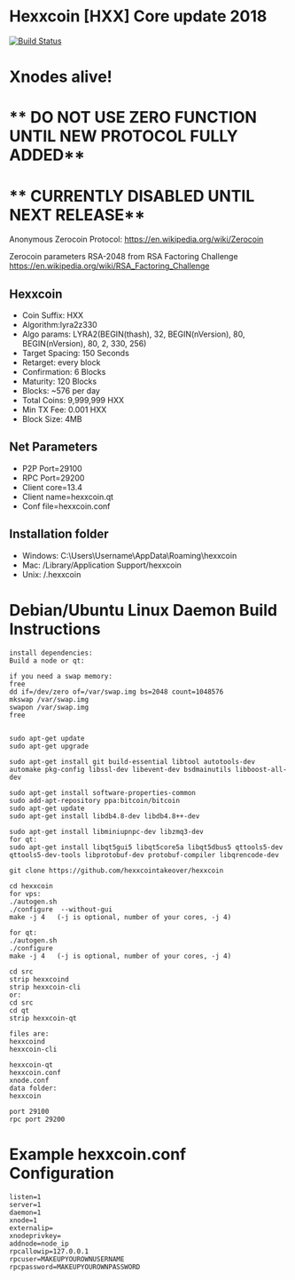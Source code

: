 Hexxcoin [HXX] Core update 2018
===============================

[![Build Status](https://travis-ci.org/hexxcointakeover/hexxcoin.svg?branch=master)](https://travis-ci.org/hexxcointakeover/hexxcoin)

# **Xnodes alive!**
# ** DO NOT USE ZERO FUNCTION UNTIL NEW PROTOCOL FULLY ADDED**
# ** CURRENTLY DISABLED UNTIL NEXT RELEASE**

Anonymous Zerocoin Protocol:
https://en.wikipedia.org/wiki/Zerocoin

Zerocoin  parameters RSA-2048 from RSA Factoring Challenge
https://en.wikipedia.org/wiki/RSA_Factoring_Challenge

Hexxcoin
----------------
* Coin Suffix: HXX
* Algorithm:lyra2z330
* Algo params: LYRA2(BEGIN(thash), 32, BEGIN(nVersion), 80, BEGIN(nVersion), 80, 2, 330, 256)
* Target Spacing: 150 Seconds
* Retarget: every block
* Confirmation: 6 Blocks
* Maturity: 120 Blocks
* Blocks: ~576 per day
* Total Coins: 9,999,999 HXX
* Min TX Fee: 0.001 HXX
* Block Size: 4MB


Net Parameters
----------------
* P2P Port=29100
* RPC Port=29200
* Client core=13.4
* Client name=hexxcoin.qt
* Conf file=hexxcoin.conf

Installation folder
----------------
* Windows: C:\Users\Username\AppData\Roaming\hexxcoin
* Mac: /Library/Application Support/hexxcoin
* Unix: /.hexxcoin



Debian/Ubuntu Linux Daemon Build Instructions
================================================

	install dependencies:
	Build a node or qt:

	if you need a swap memory:
	free
	dd if=/dev/zero of=/var/swap.img bs=2048 count=1048576
	mkswap /var/swap.img
	swapon /var/swap.img
	free


	sudo apt-get update
	sudo apt-get upgrade

	sudo apt-get install git build-essential libtool autotools-dev automake pkg-config libssl-dev libevent-dev bsdmainutils libboost-all-dev

	sudo apt-get install software-properties-common
	sudo add-apt-repository ppa:bitcoin/bitcoin
	sudo apt-get update
	sudo apt-get install libdb4.8-dev libdb4.8++-dev

	sudo apt-get install libminiupnpc-dev libzmq3-dev
	for qt:
	sudo apt-get install libqt5gui5 libqt5core5a libqt5dbus5 qttools5-dev qttools5-dev-tools libprotobuf-dev protobuf-compiler libqrencode-dev

	git clone https://github.com/hexxcointakeover/hexxcoin

	cd hexxcoin
	for vps:
	./autogen.sh
	./configure  --without-gui
	make -j 4   (-j is optional, number of your cores, -j 4)

	for qt:
	./autogen.sh
	./configure
	make -j 4   (-j is optional, number of your cores, -j 4)

	cd src
	strip hexxcoind
	strip hexxcoin-cli
	or:
	cd src
	cd qt
	strip hexxcoin-qt

	files are:
	hexxcoind
	hexxcoin-cli

	hexxcoin-qt
	hexxcoin.conf
	xnode.conf
	data folder:
	hexxcoin

	port 29100
	rpc port 29200

Example hexxcoin.conf Configuration
===================================================

	listen=1
	server=1
	daemon=1
	xnode=1
	externalip=
	xnodeprivkey=
	addnode=node_ip
	rpcallowip=127.0.0.1
	rpcuser=MAKEUPYOUROWNUSERNAME
	rpcpassword=MAKEUPYOUROWNPASSWORD
